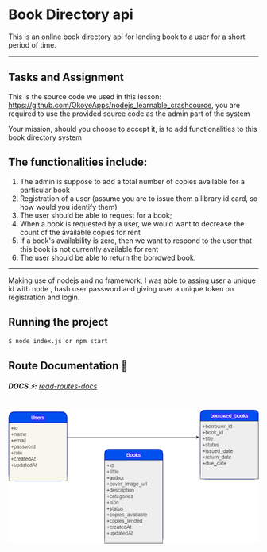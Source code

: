 # Book Directory api

This is an online book directory api for lending book to a user for a short period of time.

---

## Tasks and Assignment

This is the source code we used in this lesson: https://github.com/OkoyeApps/nodejs_learnable_crashcource, you are required to use the provided source code as the admin part of the system

Your mission, should you choose to accept it, is to add functionalities to this book directory system

## The functionalities include:

1.  The admin is suppose to add a total number of copies available for a particular book
2.  Registration of a user (assume you are to issue them a library id card, so how would you identify them)
3.  The user should be able to request for a book;
4.  When a book is requested by a user, we would want to decrease the count of the available copies for rent
5.  If a book's availability is zero, then we want to respond to the user that this book is not currently available for rent
6.  The user should be able to return the borrowed book.

---

Making use of nodejs and no framework, I was able to assing user a unique id with node <crypto>, hash user password and giving user a unique token on registration and login.

## Running the project

    $ node index.js or npm start

## Route Documentation 🚀

###### <b>DOCS ⚡:</b> <a href="https://documenter.getpostman.com/view/9943864/UVByHppq">read-routes-docs</a>

![screenshot](/booklend.png)
